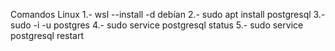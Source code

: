 Comandos Linux
1.- wsl --install -d debían
2.- sudo apt install postgresql
3.- sudo -i -u postgres
4.- sudo service postgresql status 
5.- sudo service postgresql restart
